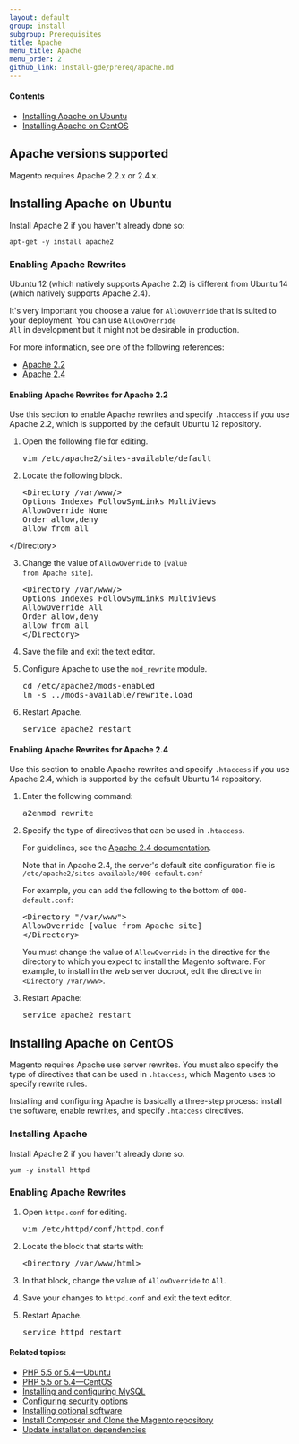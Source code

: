 ```yaml
---
layout: default
group: install
subgroup: Prerequisites
title: Apache
menu_title: Apache
menu_order: 2
github_link: install-gde/prereq/apache.md
---
```



#### Contents

*	<a href="#install-prereq-apache-ubuntu">Installing Apache on Ubuntu</a>
*	<a href="#install-prereq-apache-centos">Installing Apache on CentOS</a>

<h2 id="apache-support">Apache versions supported</h2>

Magento requires Apache 2.2.x or 2.4.x.

<h2 id="install-prereq-apache-ubuntu">Installing Apache on Ubuntu</h2>
Install Apache 2 if you haven't already done so:

	apt-get -y install apache2

<h3 id="install-ubuntu-apache-rewrites">Enabling Apache Rewrites</h3>
Ubuntu 12 (which natively supports Apache 2.2) is different from Ubuntu 14 (which natively supports Apache 2.4).

It's very important you choose a value for <code>AllowOverride</code> that is suited to your deployment. You can use <code>AllowOverride All</code> in development but it might not be desirable in production.

For more information, see one of the following references:

*	<a href="http://httpd.apache.org/docs/2.2/mod/core.html#allowoverride" target="_blank">Apache 2.2</a>
*	<a href="http://httpd.apache.org/docs/current/mod/core.html#allowoverride" target="_blank">Apache 2.4</a>

<h4 id="apache-rewrites2.2">Enabling Apache Rewrites for Apache 2.2</h4>
Use this section to enable Apache rewrites and specify <code>.htaccess</code> if you use Apache 2.2, which is supported by the default Ubuntu 12 repository.

1.	Open the following file for editing.

	<pre>vim /etc/apache2/sites-available/default</pre>

2.	Locate the following block.

	<pre>&lt;Directory /var/www/>
    Options Indexes FollowSymLinks MultiViews
    AllowOverride None
    Order allow,deny
    allow from all
&lt;/Directory></pre>

3.	Change the value of <code>AllowOverride</code> to <code>[value from Apache site]</code>.

	<pre>&lt;Directory /var/www/>
    Options Indexes FollowSymLinks MultiViews
    AllowOverride All
    Order allow,deny
    allow from all
	&lt;/Directory></pre>

4.	Save the file and exit the text editor.

5.	Configure Apache to use the <code>mod_rewrite</code> module.

	<pre>cd /etc/apache2/mods-enabled
	ln -s ../mods-available/rewrite.load</pre>

6.	Restart Apache.

	<pre>service apache2 restart</pre>

<h4 id="apache-rewrites2.4">Enabling Apache Rewrites for Apache 2.4</h4>
Use this section to enable Apache rewrites and specify <code>.htaccess</code> if you use Apache 2.4, which is supported by the default Ubuntu 14 repository.

1.	Enter the following command:

	<pre>a2enmod rewrite</pre>

2.	Specify the type of directives that can be used in <code>.htaccess</code>.

	For guidelines, see the <a href="http://httpd.apache.org/docs/current/mod/mod_rewrite.html" target="_blank">Apache 2.4 documentation</a>.

	Note that in Apache 2.4, the server's default site configuration file is <code>/etc/apache2/sites-available/000-default.conf</code>

	For example, you can add the following to the bottom of <code>000-default.conf</code>:

	<pre>&lt;Directory "/var/www">
	AllowOverride [value from Apache site]
	&lt;/Directory></pre>

	<div class="bs-callout bs-callout-info" id="info">
	<span class="glyphicon-class">
	<p>You must change the value of <code>AllowOverride</code> in the directive for the directory to which you expect to install the Magento software. For example, to install in the web server docroot, edit the directive in <code>&lt;Directory /var/www></code>.</p></span>
	</div>

3.	Restart Apache:

	<pre>service apache2 restart</pre>

<h2 id="install-prereq-apache-centos">Installing Apache on CentOS</h2>

Magento requires Apache use server rewrites. You must also specify the type of directives that can be used in <code>.htaccess</code>, which Magento uses to specify rewrite rules.

Installing and configuring Apache is basically a three-step process: install the software, enable rewrites, and specify <code>.htaccess</code> directives.

<h3 id="apache-install-centos">Installing Apache</h3>
Install Apache 2 if you haven't already done so.

	yum -y install httpd

<h3 id="apache-rewrites">Enabling Apache Rewrites</h3>

1.	Open <code>httpd.conf</code> for editing.

	<pre>vim /etc/httpd/conf/httpd.conf</pre>

2.	Locate the block that starts with:

	<pre>&lt;Directory /var/www/html></pre>

3.	In that block, change the value of <code>AllowOverride</code> to <code>All</code>.

4.	Save your changes to <code>httpd.conf</code> and exit the text editor.

5.	Restart Apache.

	<pre>service httpd restart</pre>



#### Related topics:

*	<a href="{{ site.gdeurl }}install-gde/prereq/php-ubuntu.html">PHP 5.5 or 5.4&mdash;Ubuntu</a>
*	<a href="{{ site.gdeurl }}install-gde/prereq/php-centos.html">PHP 5.5 or 5.4&mdash;CentOS</a>
*	<a href="{{ site.gdeurl }}install-gde/prereq/mysql.html">Installing and configuring MySQL</a>
*	<a href="{{ site.gdeurl }}install-gde/prereq/security.html">Configuring security options</a>
*	<a href="{{ site.gdeurl }}install-gde/prereq/optional.html">Installing optional software</a>
*	<a href="{{ site.gdeurl }}install-gde/install/composer-clone.html">Install Composer and Clone the Magento repository</a>
*	<a href="{{ site.gdeurl }}install-gde/install/prepare-install.html">Update installation dependencies</a>

